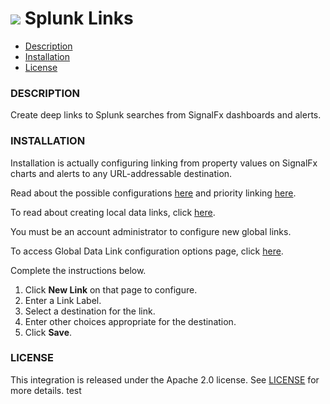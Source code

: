 # ![](./img/integration_splunk.png) Splunk Links

- [Description](#description)
- [Installation](#installation)
- [License](#license)

### DESCRIPTION

Create deep links to Splunk searches from SignalFx dashboards and alerts. 

### INSTALLATION

Installation is actually configuring linking from property values on SignalFx charts and alerts to any URL-addressable destination. 

Read about the possible configurations [here](https://docs.signalfx.com/en/latest/dashboards/dashboard-links.html) and priority linking [here](https://docs.signalfx.com/en/latest/managing/data-links.html#local-and-global-data-links).

To read about creating local data links, click [here](https://docs.signalfx.com/en/latest/managing/data-links.html#local-links).

You must be an account administrator to configure new global links.

To access Global Data Link configuration options page, click [here](/#/organization/YOUR_SIGNALFX_ORG_ID?selectedKeyValue=sf_section:globaldatalinks). 

Complete the instructions below.
1. Click **New Link** on that page to configure.  
2. Enter a Link Label.
3. Select a destination for the link.
4. Enter other choices appropriate for the destination.
5. Click **Save**.

### LICENSE

This integration is released under the Apache 2.0 license. See [LICENSE](./LICENSE) for more details.
test